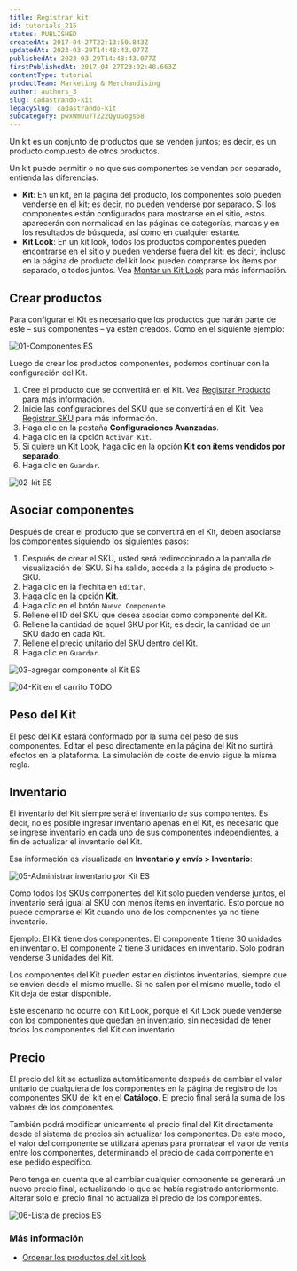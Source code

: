 ```yaml
---
title: Registrar kit
id: tutorials_215
status: PUBLISHED
createdAt: 2017-04-27T22:13:50.843Z
updatedAt: 2023-03-29T14:48:43.077Z
publishedAt: 2023-03-29T14:48:43.077Z
firstPublishedAt: 2017-04-27T23:02:48.663Z
contentType: tutorial
productTeam: Marketing & Merchandising
author: authors_3
slug: cadastrando-kit
legacySlug: cadastrando-kit
subcategory: pwxWmUu7T222QyuGogs68
---
```


Un kit es un conjunto de productos que se venden juntos; es decir, es un producto compuesto de otros productos.

Un kit puede permitir o no que sus componentes se vendan por separado, entienda las diferencias:

- **Kit**: En un kit, en la página del producto, los componentes solo pueden venderse en el kit; es decir, no pueden venderse por separado. Si los componentes están configurados para mostrarse en el sitio, estos aparecerán con normalidad en las páginas de categorías, marcas y en los resultados de búsqueda, así como en cualquier estante.
- **Kit Look**: En un kit look, todos los productos componentes pueden encontrarse en el sitio y pueden venderse fuera del kit; es decir, incluso en la página de producto del kit look pueden comprarse los ítems por separado, o todos juntos. Vea [Montar un Kit Look](http://help.vtex.com/es/tutorial/como-montar-um-kit-look) para más información.

## Crear productos

Para configurar el Kit es necesario que los productos que harán parte de este – sus componentes – ya estén creados. Como en el siguiente ejemplo:

![01-Componentes ES](https://images.ctfassets.net/alneenqid6w5/1cgf40SaniUaYUIg4wuKyo/0f124e3ab1d1f881f5d0fe225b64d746/01-components_ES.png)

Luego de crear los productos componentes, podemos continuar con la configuración del Kit.

1. Cree el producto que se convertirá en el Kit. Vea [Registrar Producto
](https://help.vtex.com/es/tracks/catalogo-101--5AF0XfnjfWeopIFBgs3LIQ/1ROhz3Y7mfSMmCO1I1GxEL) para más información.
2. Inicie las configuraciones del SKU que se convertirá en el Kit. Vea [Registrar SKU](https://help.vtex.com/es/tracks/catalogo-101--5AF0XfnjfWeopIFBgs3LIQ/17PxekVPmVYI4c3OCQ0ddJ) para más información.
3. Haga clic en la pestaña __Configuraciones Avanzadas__.
4. Haga clic en la opción `Activar Kit`.
5. Si quiere un Kit Look, haga clic en la opción __Kit con ítems vendidos por separado__.
6. Haga clic en `Guardar`.

![02-kit ES](https://images.ctfassets.net/alneenqid6w5/6PUdHiV1UAuMC6A80QYOQI/e14209f28e53d84e8f1af4ecb6261bac/02-kit_ES.png)

## Asociar componentes

Después de crear el producto que se convertirá en el Kit, deben asociarse los componentes siguiendo los siguientes pasos:

1. Después de crear el SKU, usted será redireccionado a la pantalla de visualización del SKU. Si ha salido, acceda a la página de producto &gt; SKU.
2. Haga clic en la flechita en `Editar`.
3. Haga clic en la opción __Kit__.
4. Haga clic en el botón `Nuevo Componente`.
5. Rellene el ID del SKU que desea asociar como componente del Kit.
6. Rellene la cantidad de aquel SKU por Kit; es decir, la cantidad de un SKU dado en cada Kit.
7. Rellene el precio unitario del SKU dentro del Kit.
6. Haga clic en `Guardar`.

![03-agregar componente al Kit ES](https://images.ctfassets.net/alneenqid6w5/2ghV5EOOAQ4kQOIomsmusE/5f7f3a94ffb0df4b4cdb74f71373445a/03-add_component_to_kit_ES.gif)

![04-Kit en el carrito  TODO](https://images.ctfassets.net/alneenqid6w5/4yJVbkTnDyIC2c682UskYw/8cad5dc5512f49e73a10abb31184ba8e/04-kit_in_cart_ALL.png)

## Peso del Kit

El peso del Kit estará conformado por la suma del peso de sus componentes. Editar el peso directamente en la página del Kit no surtirá efectos en la plataforma. La simulación de coste de envío sigue la misma regla.

## Inventario

El inventario del Kit siempre será el inventario de sus componentes. Es decir, no es posible ingresar inventario apenas en el Kit, es necesario que se ingrese inventario en cada uno de sus componentes independientes, a fin de actualizar el inventario del Kit.

Esa información es visualizada en __Inventario y envío > Inventario__:

![05-Administrar inventario por Kit ES](https://images.ctfassets.net/alneenqid6w5/4qlUYLkF1YyaAkQqyQkEKO/25614dccff3abf9ed8c52e06890d2fb9/05-manage_inventory_by_kit_ES.gif)

Como todos los SKUs componentes del Kit solo pueden venderse juntos, el inventario será igual al SKU con menos ítems en inventario. Esto porque no puede comprarse el Kit cuando uno de los componentes ya no tiene inventario.  

Ejemplo: El Kit tiene dos componentes. El componente 1 tiene 30 unidades en inventario. El componente 2 tiene 3 unidades en inventario. Solo podrán venderse 3 unidades del Kit.

Los componentes del Kit pueden estar en distintos inventarios, siempre que se envíen desde el mismo muelle. Si no salen por el mismo muelle, todo el Kit deja de estar disponible. 

<div class="alert alert-info">
<p>Este escenario no ocurre con Kit Look, porque el Kit Look puede venderse con los componentes que quedan en inventario, sin necesidad de tener todos los componentes del Kit con inventario.</p>
</div>

## Precio

El precio del kit se actualiza automáticamente después de cambiar el valor unitario de cualquiera de los componentes en la página de registro de los componentes SKU del kit en el __Catálogo__. El precio final será la suma de los valores de los componentes.

También podrá modificar únicamente el precio final del Kit directamente desde el sistema de precios sin actualizar los componentes. De este modo, el valor del componente se utilizará apenas para prorratear el valor de venta entre los componentes, determinando el precio de cada componente en ese pedido específico.

Pero tenga en cuenta que al cambiar cualquier componente se generará un nuevo precio final, actualizando lo que se había registrado anteriormente.
Alterar solo el precio final no actualiza el precio de los componentes.

![06-Lista de precios ES](https://images.ctfassets.net/alneenqid6w5/4lM2ecWDE40Ooa44scKIq6/6fa14fb364430e3bfc2fa3fff64c8e96/06-price_list_ES.png)

### Más información

- [Ordenar los productos del kit look](https://help.vtex.com/es/tutorial/como-ordenar-los-productos-del-kitlook--frequentlyAskedQuestions_621)
